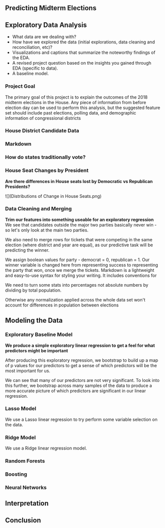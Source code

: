 ## Predicting Midterm Elections

## Exploratory Data Analysis

- What data are we dealing with?
- How have we explored the data (initial explorations, data cleaning and reconciliation, etc)? 
- Visualizations and captions that summarize the noteworthy findings of the EDA.
- A revised project question based on the insights you gained through EDA (specific to data).
- A baseline model.

### Project Goal 
The primary goal of this project is to explain the outcomes of the 2018 midterm
elections in the House. Any piece of information from before election day can be used to perform
this analysis, but the suggested feature set should include past elections, polling data, and demographic information of congressional districts

### House District Candidate Data

### Markdown

### How do states traditionally vote?

### House Seat Changes by President

**Are there differences in House seats lost by Democratic vs Republican Presidents?**

![](Distributions of Change in House Seats.png)

### Data Cleaning and Merging

**Trim our features into something useable for an exploratory regression**
We see that candidates outside the major two parties basically never win - so let's only look at the main two parties.

We also need to merge rows for tickets that were competing in the same election (where district and year are equal), as our predictive task will be predicting the winner.

We assign boolean values for party - democrat = 0, republican = 1. Our winner variable is changed here from representing success to representing the party that won, once we merge the tickets.
Markdown is a lightweight and easy-to-use syntax for styling your writing. It includes conventions for

We need to turn some stats into percentages not absolute numbers by dividing by total population.

Otherwise any normalization applied across the whole data set won't account for differences in population between elections

## Modeling the Data

### Exploratory Baseline Model

**We produce a simple exploratory linear regression to get a feel for what predictors might be important**

After producing this exploratory regression, we bootstrap to build up a map of p values for our predictors to get a sense of which predictors will be the most important for us.

We can see that many of our predictors are not very significant. To look into this further, we bootstrap across many samples of the data to produce a more accurate picture of which predictors are significant in our linear regression.

### Lasso Model

We use a Lasso linear regression to try perform some variable selection on the data.

### Ridge Model

We use a Ridge linear regression model.

### Random Forests 

### Boosting

### Neural Networks

## Interpretation

## Conclusion
